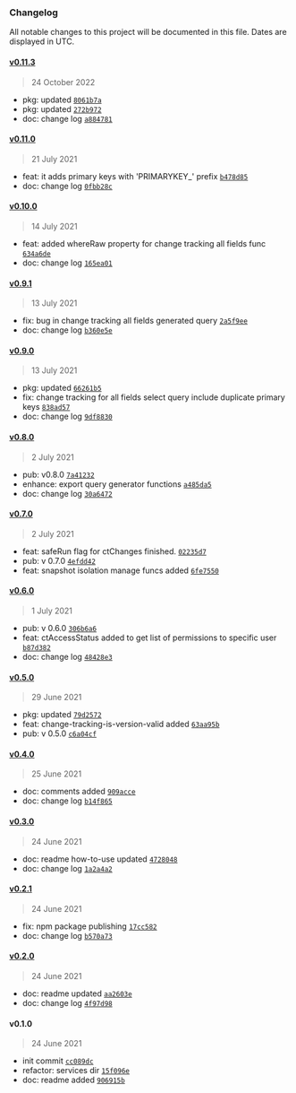 ### Changelog

All notable changes to this project will be documented in this file. Dates are displayed in UTC.

#### [v0.11.3](https://github.com/saostad/mssql-change-tracking/compare/v0.11.0...v0.11.3)

> 24 October 2022

- pkg: updated [`8061b7a`](https://github.com/saostad/mssql-change-tracking/commit/8061b7a20c667e36513b43be27f343975f5ca707)
- pkg: updated [`272b972`](https://github.com/saostad/mssql-change-tracking/commit/272b972683e0d94516cb5bdac83e146386ca2d89)
- doc: change log [`a884781`](https://github.com/saostad/mssql-change-tracking/commit/a884781a4f83af48f8630b3ee795588c86d0614f)

#### [v0.11.0](https://github.com/saostad/mssql-change-tracking/compare/v0.10.0...v0.11.0)

> 21 July 2021

- feat: it adds primary keys with 'PRIMARYKEY_' prefix [`b478d85`](https://github.com/saostad/mssql-change-tracking/commit/b478d85c8a6daa7343dd06416f2da45aafb2b9c5)
- doc: change log [`0fbb28c`](https://github.com/saostad/mssql-change-tracking/commit/0fbb28ccf6afb2afb7e86c3add50ef10f01553a9)

#### [v0.10.0](https://github.com/saostad/mssql-change-tracking/compare/v0.9.1...v0.10.0)

> 14 July 2021

- feat: added whereRaw property for change tracking all fields func [`634a6de`](https://github.com/saostad/mssql-change-tracking/commit/634a6de355dd3bb0c9d2e2228935257702b8aa25)
- doc: change log [`165ea01`](https://github.com/saostad/mssql-change-tracking/commit/165ea01ffae8f99a5f00e865737e8485297c1c44)

#### [v0.9.1](https://github.com/saostad/mssql-change-tracking/compare/v0.9.0...v0.9.1)

> 13 July 2021

- fix: bug in change tracking all fields generated query [`2a5f9ee`](https://github.com/saostad/mssql-change-tracking/commit/2a5f9ee95c3f2a73d111bdafc1f1defd85be3b1a)
- doc: change log [`b360e5e`](https://github.com/saostad/mssql-change-tracking/commit/b360e5e00a53a0b57dd527cbf8bfa7f206e94422)

#### [v0.9.0](https://github.com/saostad/mssql-change-tracking/compare/v0.8.0...v0.9.0)

> 13 July 2021

- pkg: updated [`66261b5`](https://github.com/saostad/mssql-change-tracking/commit/66261b5a0f1d6dbabbccfe6fb19b9dba500b9f18)
- fix: change tracking for all fields select query include duplicate primary keys [`838ad57`](https://github.com/saostad/mssql-change-tracking/commit/838ad578cc1f39b7dfc4e50c963026cb45a9eebe)
- doc: change log [`9df8830`](https://github.com/saostad/mssql-change-tracking/commit/9df8830f8293a810ff328a3bdbcfc98114978079)

#### [v0.8.0](https://github.com/saostad/mssql-change-tracking/compare/v0.7.0...v0.8.0)

> 2 July 2021

- pub: v0.8.0 [`7a41232`](https://github.com/saostad/mssql-change-tracking/commit/7a412328d46431c18a582bd2916b1535503e0e62)
- enhance: export query generator functions [`a485da5`](https://github.com/saostad/mssql-change-tracking/commit/a485da5b0903854c4932f18b678f956ed8554c2f)
- doc: change log [`30a6472`](https://github.com/saostad/mssql-change-tracking/commit/30a6472e280ffd39a4dd130e220adaf37b35c47d)

#### [v0.7.0](https://github.com/saostad/mssql-change-tracking/compare/v0.6.0...v0.7.0)

> 2 July 2021

- feat: safeRun flag for ctChanges finished. [`02235d7`](https://github.com/saostad/mssql-change-tracking/commit/02235d7eb491b809a8c923e2afa2208f3a1d6407)
- pub: v 0.7.0 [`4efdd42`](https://github.com/saostad/mssql-change-tracking/commit/4efdd4275a6e91309fff41ed5c31975754bf67df)
- feat: snapshot isolation manage funcs added [`6fe7550`](https://github.com/saostad/mssql-change-tracking/commit/6fe7550696d9f4e67a76ae3b1ec831cc3c705ab9)

#### [v0.6.0](https://github.com/saostad/mssql-change-tracking/compare/v0.5.0...v0.6.0)

> 1 July 2021

- pub: v 0.6.0 [`306b6a6`](https://github.com/saostad/mssql-change-tracking/commit/306b6a6ad7056078dcb421ec2efa055736343262)
- feat: ctAccessStatus added to get list of permissions to specific user [`b87d382`](https://github.com/saostad/mssql-change-tracking/commit/b87d38253706cce86874ad35a508a25f6a214ba1)
- doc: change log [`48428e3`](https://github.com/saostad/mssql-change-tracking/commit/48428e367a73f57a9455361b7dfd4c892eb27828)

#### [v0.5.0](https://github.com/saostad/mssql-change-tracking/compare/v0.4.0...v0.5.0)

> 29 June 2021

- pkg: updated [`79d2572`](https://github.com/saostad/mssql-change-tracking/commit/79d2572ef61ee9505746a5a12a4789f38423ccaa)
- feat: change-tracking-is-version-valid added [`63aa95b`](https://github.com/saostad/mssql-change-tracking/commit/63aa95b425b85b8bf82043fe1e86cabbcae53910)
- pub: v 0.5.0 [`c6a04cf`](https://github.com/saostad/mssql-change-tracking/commit/c6a04cf77bddfe8a003185cce2f0cfa4d198b111)

#### [v0.4.0](https://github.com/saostad/mssql-change-tracking/compare/v0.3.0...v0.4.0)

> 25 June 2021

- doc: comments added [`909acce`](https://github.com/saostad/mssql-change-tracking/commit/909acce1aad04f364e87930511b726b39e7e9740)
- doc: change log [`b14f865`](https://github.com/saostad/mssql-change-tracking/commit/b14f86546947460078dd3823e09bd14d1b088ef0)

#### [v0.3.0](https://github.com/saostad/mssql-change-tracking/compare/v0.2.1...v0.3.0)

> 24 June 2021

- doc: readme how-to-use updated [`4728048`](https://github.com/saostad/mssql-change-tracking/commit/472804814014a8f24ac52c50e42ef0516358778b)
- doc: change log [`1a2a4a2`](https://github.com/saostad/mssql-change-tracking/commit/1a2a4a2fbdd9ca92bbe87620eac4d143d06f9f52)

#### [v0.2.1](https://github.com/saostad/mssql-change-tracking/compare/v0.2.0...v0.2.1)

> 24 June 2021

- fix: npm package publishing [`17cc582`](https://github.com/saostad/mssql-change-tracking/commit/17cc5822740efe347ef6730048e6720468510a8f)
- doc: change log [`b570a73`](https://github.com/saostad/mssql-change-tracking/commit/b570a732aa7b4aa43ced4155d05d6e68186b34f3)

#### [v0.2.0](https://github.com/saostad/mssql-change-tracking/compare/v0.1.0...v0.2.0)

> 24 June 2021

- doc: readme updated [`aa2603e`](https://github.com/saostad/mssql-change-tracking/commit/aa2603ef894c9ee7928baefe6cfbef01625a9233)
- doc: change log [`4f97d98`](https://github.com/saostad/mssql-change-tracking/commit/4f97d98ad184b1f3ee1b1705f1c2b780397a7324)

#### v0.1.0

> 24 June 2021

- init commit [`cc089dc`](https://github.com/saostad/mssql-change-tracking/commit/cc089dcab2b2ab69962fcee1a3a3545c11c77cb9)
- refactor: services dir [`15f096e`](https://github.com/saostad/mssql-change-tracking/commit/15f096ec1090ad58ea560685e15db15558c50185)
- doc: readme added [`906915b`](https://github.com/saostad/mssql-change-tracking/commit/906915b214851833353152f6dc3181754d9de9f5)
